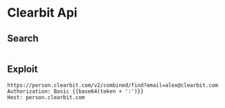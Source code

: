 # Clearbit Api

## Search

```
```

## Exploit

```
https://person.clearbit.com/v2/combined/find?email=alex@clearbit.com
Authorization: Basic {{base64(token + ':')}}
Host: person.clearbit.com
```

